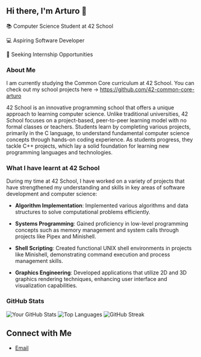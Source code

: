 ## Hi there, I'm Arturo 👋

📚 Computer Science Student at 42 School 

💻 Aspiring Software Developer

🚀 Seeking Internship Opportunities

### About Me

I am currently studying the Common Core curriculum at 42 School.
You can check out my school projects here -> https://github.com/42-common-core-arturo

42 School is an innovative programming school that offers a unique approach to learning computer science. Unlike traditional universities, 42 School focuses on a project-based, peer-to-peer learning model with no formal classes or teachers. Students learn by completing various projects, primarily in the C language, to understand fundamental computer science concepts through hands-on coding experience. As students progress, they tackle C++ projects, which lay a solid foundation for learning new programming languages and technologies.

### What I have learnt at 42 School

During my time at 42 School, I have worked on a variety of projects that have strengthened my understanding and skills in key areas of software development and computer science:

- **Algorithm Implementation**: Implemented various algorithms and data structures to solve computational problems efficiently.
  
- **Systems Programming**: Gained proficiency in low-level programming concepts such as memory management and system calls through projects like Pipex and Minishell.

- **Shell Scripting**: Created functional UNIX shell environments in projects like Minishell, demonstrating command execution and process management skills.

- **Graphics Engineering**: Developed applications that utilize 2D and 3D graphics rendering techniques, enhancing user interface and visualization capabilities.

### GitHub Stats
![Your GitHub Stats](https://github-readme-stats.vercel.app/api?username=arturo-clavero&show_icons=true)
![Top Languages](https://github-readme-stats.vercel.app/api/top-langs/?username=arturo-clavero&layout=compact)
![GitHub Streak](https://github-readme-streak-stats.herokuapp.com/?user=arturo-clavero)

## Connect with Me
- [Email](mailto:arturoclavero01@gmail.com)
